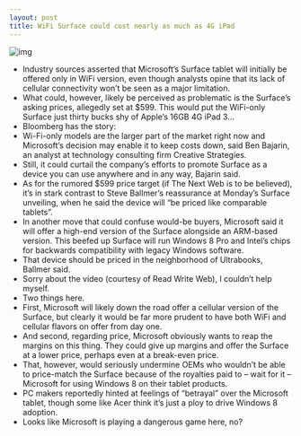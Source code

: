 ```yaml
---
layout: post
title: WiFi Surface could cost nearly as much as 4G iPad
---
```

![img](http://media.idownloadblog.com/wp-content/uploads/2012/06/surface.jpg)
* Industry sources asserted that Microsoft’s Surface tablet will initially be offered only in WiFi version, even though analysts opine that its lack of cellular connectivity won’t be seen as a major limitation.
* What could, however, likely be perceived as problematic is the Surface’s asking prices, allegedly set at $599. This would put the WiFi-only Surface just thirty bucks shy of Apple’s 16GB 4G iPad 3…
* Bloomberg has the story:
* Wi-Fi-only models are the larger part of the market right now and Microsoft’s decision may enable it to keep costs down, said Ben Bajarin, an analyst at technology consulting firm Creative Strategies.
* Still, it could curtail the company’s efforts to promote Surface as a device you can use anywhere and in any way, Bajarin said.
* As for the rumored $599 price target (if The Next Web is to be believed), it’s in stark contrast to Steve Ballmer’s reassurance at Monday’s Surface unveiling, when he said the device will “be priced like comparable tablets”.
* In another move that could confuse would-be buyers, Microsoft said it will offer a high-end version of the Surface alongside an ARM-based version. This beefed up Surface will run Windows 8 Pro and Intel’s chips for backwards compatibility with legacy Windows software.
* That device should be priced in the neighborhood of Ultrabooks, Ballmer said.
* Sorry about the video (courtesy of Read Write Web), I couldn’t help myself.
* Two things here.
* First, Microsoft will likely down the road offer a cellular version of the Surface, but clearly it would be far more prudent to have both WiFi and cellular flavors on offer from day one.
* And second, regarding price, Microsoft obviously wants to reap the margins on this thing. They could give up margins and offer the Surface at a lower price, perhaps even at a break-even price.
* That, however, would seriously undermine OEMs who wouldn’t be able to price-match the Surface because of the royalties paid to – wait for it – Microsoft for using Windows 8 on their tablet products.
* PC makers reportedly hinted at feelings of “betrayal” over the Microsoft tablet, though some like Acer think it’s just a ploy to drive Windows 8 adoption.
* Looks like Microsoft is playing a dangerous game here, no?

